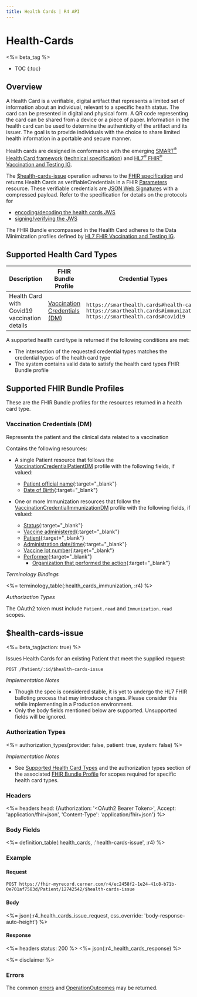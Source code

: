 ```yaml
---
title: Health Cards | R4 API
---
```


# Health-Cards

<%= beta_tag %>

* TOC
{:toc}

## Overview

A Health Card is a verifiable, digital artifact that represents a limited set of information about an individual, relevant to a specific health status. The card can be presented in digital and physical form. A QR code representing the card can be shared from a device or a piece of paper. Information in the health card can be used to determine the authenticity of the artifact and its issuer. The goal is to provide individuals with the choice to share limited health information in a portable and secure manner.

Health cards are designed in conformance with the emerging [SMART<sup>®</sup> Health Card framework](https://smarthealth.cards) ([technical specification](https://spec.smarthealth.cards/)) and [HL7<sup>®</sup> FHIR<sup>®</sup> Vaccination and Testing IG](http://build.fhir.org/ig/dvci/vaccine-credential-ig/branches/main/).

The [$health-cards-issue](#health-cards-issue) operation adheres to the [FHIR specification](https://spec.smarthealth.cards/#via-fhir-health-cards-issue-operation) and returns Health Cards as verifiableCredentials in a FHIR [Parameters](http://hl7.org/fhir/r4/parameters.html) resource. These verifiable credentials are [JSON Web Signatures](https://datatracker.ietf.org/doc/html/rfc7515) with a compressed payload. Refer to the specification for details on the protocols for 

* [encoding/decoding the health cards JWS](https://spec.smarthealth.cards/#health-cards-are-encoded-as-compact-serialization-json-web-signatures-jws)
* [signing/verifying the JWS](https://spec.smarthealth.cards/#generating-and-resolving-cryptographic-keys)

The FHIR Bundle encompassed in the Health Card adheres to the Data Minimization profiles defined by [HL7 FHIR Vaccination and Testing IG](http://build.fhir.org/ig/dvci/vaccine-credential-ig/branches/main/).

## Supported Health Card Types

 Description                                 | FHIR Bundle Profile                                         | Credential Types                                    
---------------------------------------------|-------------------------------------------------------------|-------------------------------------
Health Card with Covid19 vaccination details | [Vaccination Credentials (DM)](#vaccination-credentials-dm) | `https://smarthealth.cards#health-card`<br>`https://smarthealth.cards#immunization`<br>`https://smarthealth.cards#covid19` 

A supported health card type is returned if the following conditions are met:

* The intersection of the requested credential types matches the credential types of the health card type
* The system contains valid data to satisfy the health card types FHIR Bundle profile


## Supported FHIR Bundle Profiles

These are the FHIR Bundle profiles for the resources returned in a health card type.

### Vaccination Credentials (DM)

Represents the patient and the clinical data related to a vaccination

Contains the following resources:

* A single Patient resource that follows the [VaccinationCredentialPatientDM](http://build.fhir.org/ig/dvci/vaccine-credential-ig/branches/main/StructureDefinition-vaccination-credential-patient-dm.html#tab-ms) profile with the following fields, if valued:
  * [Patient official name](http://build.fhir.org/ig/dvci/vaccine-credential-ig/branches/main/StructureDefinition-vaccination-credential-patient-definitions.html#Patient.name){:target="_blank"}
  * [Date of Birth](http://build.fhir.org/ig/dvci/vaccine-credential-ig/branches/main/StructureDefinition-vaccination-credential-patient-definitions.html#Patient.birthDate){:target="_blank"}

* One or more Immunization resources that follow the [VaccinationCredentialImmunizationDM](http://build.fhir.org/ig/dvci/vaccine-credential-ig/branches/main/StructureDefinition-vaccination-credential-immunization-dm.html) profile with the following fields, if valued:
  * [Status](http://build.fhir.org/ig/dvci/vaccine-credential-ig/branches/main/StructureDefinition-vaccination-credential-immunization-definitions.html#Immunization.status){:target="_blank"}
  * [Vaccine administered](http://build.fhir.org/ig/dvci/vaccine-credential-ig/branches/main/StructureDefinition-vaccination-credential-immunization-definitions.html#Immunization.vaccineCode){:target="_blank"}
  * [Patient](http://build.fhir.org/ig/dvci/vaccine-credential-ig/branches/main/StructureDefinition-vaccination-credential-immunization-definitions.html#Immunization.patient){:target="_blank"}
  * [Administration date/time](http://build.fhir.org/ig/dvci/vaccine-credential-ig/branches/main/StructureDefinition-vaccination-credential-immunization-definitions.html#Immunization.occurrenceDateTime){:target="_blank"}
  * [Vaccine lot number](http://build.fhir.org/ig/dvci/vaccine-credential-ig/branches/main/StructureDefinition-vaccination-credential-immunization-definitions.html#Immunization.lotNumber){:target="_blank"}
  * [Performer](http://build.fhir.org/ig/dvci/vaccine-credential-ig/branches/main/StructureDefinition-vaccination-credential-immunization-definitions.html#Immunization.performer){:target="_blank"}
    * [Organization that performed the action](http://build.fhir.org/ig/dvci/vaccine-credential-ig/branches/main/StructureDefinition-vaccination-credential-immunization-definitions.html#Immunization.performer.actor){:target="_blank"}

_Terminology Bindings_

<%= terminology_table(:health_cards_immunization, :r4) %>

_Authorization Types_

The OAuth2 token must include `Patient.read` and `Immunization.read` scopes.


## $health-cards-issue 

<%= beta_tag(action: true) %>

Issues Health Cards for an existing Patient that meet the supplied request:

    POST /Patient/:id/$health-cards-issue

_Implementation Notes_

* Though the spec is considered stable, it is yet to undergo the HL7 FHIR balloting process that may introduce changes. Please consider this while implementing in a Production environment.
* Only the body fields mentioned below are supported. Unsupported fields will be ignored.

### Authorization Types

<%= authorization_types(provider: false, patient: true, system: false) %>

_Implementation Notes_

* See [Supported Health Card Types](#supported-health-card-types) and the authorization types section of the associated [FHIR Bundle Profile](#supported-fhir-bundle-profiles) for scopes required for specific health card types.

### Headers

<%= headers head: {Authorization: '&lt;OAuth2 Bearer Token>', Accept: 'application/fhir+json', 'Content-Type': 'application/fhir+json'} %>

### Body Fields

<%= definition_table(:health_cards, :'health-cards-issue', :r4) %>

### Example

#### Request

    POST https://fhir-myrecord.cerner.com/r4/ec2458f2-1e24-41c8-b71b-0e701af7583d/Patient/12742542/$health-cards-issue

#### Body

<%= json(:r4_health_cards_issue_request, css_override: 'body-response-auto-height') %>

#### Response

<%= headers status: 200 %>
<%= json(:r4_health_cards_response) %>

<%= disclaimer %>

### Errors

The common [errors] and [OperationOutcomes] may be returned.

[errors]: ../../#client-errors
[OperationOutcomes]: ../../#operation-outcomes
